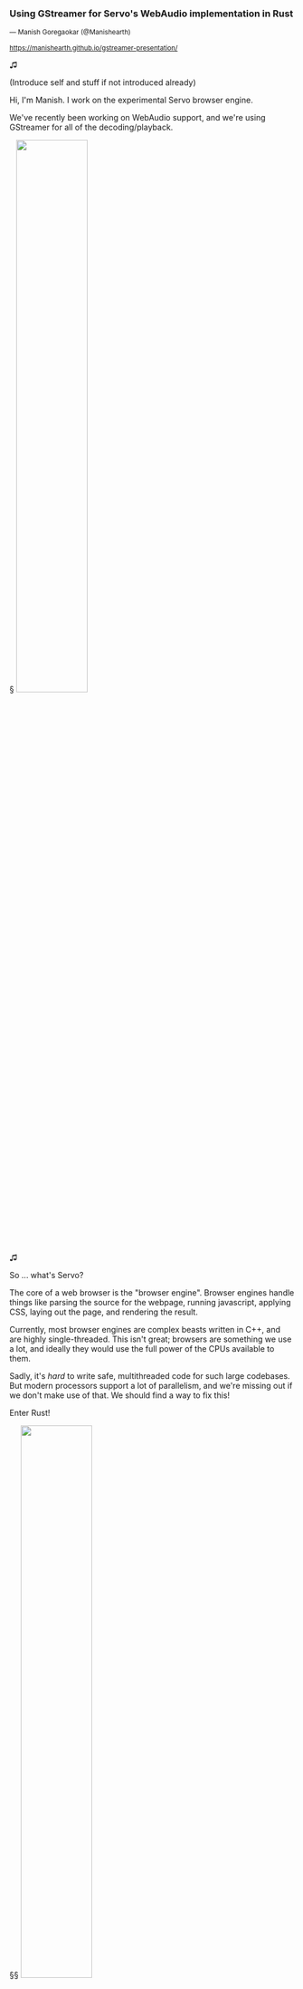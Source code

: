<!--

(3m) Introduce Servo and Rust
(3m) Overview of webaudio API, performance requirements
(3m) servo-media abstraction boundaries:

    (1m) abstraction boundary between servo-media and DOM
    (1m) abstraction boundary between gstreamer and servo-media
    (1m) Process isolation discussion

(6m) Overview of using gstreamer-rs from servo-media

    (1m) Choice of gstreamer-rs, previous attempt with gecko-media
    (2m) file decoding
    (1m) AppSrc vs BaseSrc
    (2m) AppSrc sink design, event loop backpressure mechanism

(4-5m) servo-media design overview

    (1m) Basic primitives: Blocks, Chunks, Ticks
    (1m) Node abstraction
    (1m) Graph abstraction, petgraph
    (1m) AudioParams

(2m) Using servo-media from Rust code
(2m) Status and future plans
-->


### Using GStreamer for Servo's WebAudio implementation in Rust

<small> &mdash; Manish Goregaokar (@Manishearth)</small>


<small>https://manishearth.github.io/gstreamer-presentation/</small>

♫

(Introduce self and stuff if not introduced already)

Hi, I'm Manish. I work on the experimental Servo browser engine.

We've recently been working on WebAudio support, and we're using GStreamer for all of the decoding/playback.

§
<img src="img/servo-transparent.png" width="50%" class="blend"></img>

♫

So ... what's Servo?

The core of a web browser is the "browser engine". Browser engines handle things like parsing the source for the webpage, running javascript, applying CSS, laying out the page, and rendering the result.

Currently, most browser engines are complex beasts written in C++, and are highly single-threaded. This isn't great; browsers are something we use a lot, and ideally they would use the full power of the CPUs available to them.

Sadly, it's _hard_ to write safe, multithreaded code for such large codebases. But modern processors support a lot of parallelism, and we're missing out if we don't make use of that. We should find a way to fix this!


Enter Rust!

§§
<img src="img/rust-logo-blk.svg" width="50%" class=blend></img>


♫

Rust is a relatively new systems programming language incubated at Mozilla. Its goals are speed, safety, and fearless concurrency.

One of its main selling points is that it makes it possible to easily write safe systems code, with or without parallelism. This makes it ideal for improving the state of browser development; and this was indeed one of the reasons Mozilla incubated it in the first place!

§§
<img src="img/servo-transparent.png" width="50%" class="blend"></img>

♫ 

So Servo's an experimental browser engine written primarily in Rust, which uses parallelism wherever it can.

It's a testing ground for new ideas, and a place from where we can eventually upstream code into Firefox. We're also hoping to get it to users as part of Firefox Reality, so we need to support things common in WebVR environments -- like audio!


⏰=1m

§

### Webaudio

 - Audio playback, decoding, processing, and synthesis from Javascript
 - Supported by Firefox, Chrome, Edge, Safari, and many other browsers.
 - Modular routing based model for processing audio
 - Primarily for audio processing (use `audio` for playback)


♫ 

Webaudio is a Web API for playing, decoding, processing, and synthesizing audio from Javascript. These days it's pretty widely supported.

It uses a modular routing model for audio processing.

Typically `<audio>` elements are used for simple audio playback, and you use WebAudio for when you're looking to do some audio processing.

§

### Modular routing

<br><br>
<svg width="800pt"  viewBox="0.00 0.00 474.45 44.00" xmlns="http://www.w3.org/2000/svg" xmlns:xlink="http://www.w3.org/1999/xlink"> <g id="graph0" class="graph" transform="scale(1 1) rotate(0) translate(4 40)"> <title>G</title> <polygon fill="transparent" stroke="transparent" points="-4,4 -4,-40 470.447,-40 470.447,4 -4,4"/> <!-- OscillatorNode --> <g id="node1" class="node"> <title>OscillatorNode</title> <ellipse fill="none" stroke="#000000" cx="70.0298" cy="-18" rx="70.0596" ry="18"/> <text text-anchor="middle" x="70.0298" y="-13.8" font-family="Times,serif" font-size="14.00" fill="#000000">OscillatorNode</text> </g> <!-- GainNode --> <g id="node2" class="node"> <title>GainNode</title> <ellipse fill="none" stroke="#000000" cx="226.7814" cy="-18" rx="50.9444" ry="18"/> <text text-anchor="middle" x="226.7814" y="-13.8" font-family="Times,serif" font-size="14.00" fill="#000000">GainNode</text> </g> <!-- OscillatorNode&#45;&gt;GainNode --> <g id="edge1" class="edge"> <title>OscillatorNode&#45;&gt;GainNode</title> <path fill="none" stroke="#000000" d="M140.153,-18C148.73,-18 157.4402,-18 165.8668,-18"/> <polygon fill="#000000" stroke="#000000" points="165.9766,-21.5001 175.9766,-18 165.9766,-14.5001 165.9766,-21.5001"/> </g> <!-- DestinationNode --> <g id="node3" class="node"> <title>DestinationNode</title> <ellipse fill="none" stroke="#000000" cx="389.975" cy="-18" rx="76.4439" ry="18"/> <text text-anchor="middle" x="389.975" y="-13.8" font-family="Times,serif" font-size="14.00" fill="#000000">DestinationNode</text> </g> <!-- GainNode&#45;&gt;DestinationNode --> <g id="edge2" class="edge"> <title>GainNode&#45;&gt;DestinationNode</title> <path fill="none" stroke="#000000" d="M277.5223,-18C285.6596,-18 294.2771,-18 302.9768,-18"/> <polygon fill="#000000" stroke="#000000" points="303.2035,-21.5001 313.2035,-18 303.2034,-14.5001 303.2035,-21.5001"/> </g> </g> </svg>
<br>
<script type="text/audiosample">
let o = new OscillatorNode(cx);
let g = new GainNode(cx);
g.gain.value = 0.5;
o.connect(g);
g.connect(cx.destination);
o.start();
</script>
<br><br><br>

♫ 

Webaudio's model lets the user create various nodes and connect them up. Blocks of audio are produced by source nodes, processed by various intermediate nodes, and eventually sent to the destination node which renders them.

Here, we have a simple oscillator node (by default a sine wave at 440 Hz), connected up to a gain node with gain 0.5, which yields the processed audio to the destination node, playing it. It sounds like this.

§§

### Modular routing: Mixing

<!--
digraph G {
    rankdir="LR";
    OscillatorNode;
    GainNode;
    OscillatorNode2;
    DestinationNode;
    OscillatorNode:e->GainNode:w;
    GainNode:e->DestinationNode:w;
    OscillatorNode2:e->DestinationNode:w;
}
-->
<br>
<svg width="800pt" viewBox="0.00 0.00 522.72 98.00" xmlns="http://www.w3.org/2000/svg" xmlns:xlink="http://www.w3.org/1999/xlink"> <g id="graph0" class="graph" transform="scale(1 1) rotate(0) translate(4 94)"> <title>G</title> <polygon fill="transparent" stroke="transparent" points="-4,4 -4,-94 518.7201,-94 518.7201,4 -4,4"/> <!-- OscillatorNode --> <g id="node1" class="node"> <title>OscillatorNode</title> <ellipse fill="none" stroke="#000000" cx="70.0298" cy="-72" rx="70.0596" ry="18"/> <text text-anchor="middle" x="70.0298" y="-67.8" font-family="Times,serif" font-size="14.00" fill="#000000">OscillatorNode</text> </g> <!-- GainNode --> <g id="node2" class="node"> <title>GainNode</title> <ellipse fill="none" stroke="#000000" cx="250.9179" cy="-72" rx="50.9444" ry="18"/> <text text-anchor="middle" x="250.9179" y="-67.8" font-family="Times,serif" font-size="14.00" fill="#000000">GainNode</text> </g> <!-- OscillatorNode&#45;&gt;GainNode --> <g id="edge1" class="edge"> <title>OscillatorNode:e&#45;&gt;GainNode:w</title> <path fill="none" stroke="#000000" d="M140.0298,-72C162.9037,-72 171.0347,-72 189.7622,-72"/> <polygon fill="#000000" stroke="#000000" points="189.918,-75.5001 199.9179,-72 189.9179,-68.5001 189.918,-75.5001"/> </g> <!-- DestinationNode --> <g id="node4" class="node"> <title>DestinationNode</title> <ellipse fill="none" stroke="#000000" cx="438.2482" cy="-45" rx="76.4439" ry="18"/> <text text-anchor="middle" x="438.2482" y="-40.8" font-family="Times,serif" font-size="14.00" fill="#000000">DestinationNode</text> </g> <!-- GainNode&#45;&gt;DestinationNode --> <g id="edge2" class="edge"> <title>GainNode:e&#45;&gt;DestinationNode:w</title> <path fill="none" stroke="#000000" d="M301.9179,-72C327.3407,-72 331.7474,-51.5123 351.7519,-46.2303"/> <polygon fill="#000000" stroke="#000000" points="352.2771,-49.6922 361.7762,-45 351.4243,-42.7443 352.2771,-49.6922"/> </g> <!-- OscillatorNode2 --> <g id="node3" class="node"> <title>OscillatorNode2</title> <ellipse fill="none" stroke="#000000" cx="250.9179" cy="-18" rx="74.7168" ry="18"/> <text text-anchor="middle" x="250.9179" y="-13.8" font-family="Times,serif" font-size="14.00" fill="#000000">OscillatorNode2</text> </g> <!-- OscillatorNode2&#45;&gt;DestinationNode --> <g id="edge3" class="edge"> <title>OscillatorNode2:e&#45;&gt;DestinationNode:w</title> <path fill="none" stroke="#000000" d="M325.7762,-18C341.7137,-18 342.411,-35.1453 352.1571,-42.1105"/> <polygon fill="#000000" stroke="#000000" points="351.192,-45.4751 361.7762,-45 353.2059,-38.771 351.192,-45.4751"/> </g> </g> </svg>
<br>
<script type="text/audiosample">
let o = new OscillatorNode(cx);
let o2 = new OscillatorNode(cx);
o2.frequency.value = 100;
let g = new GainNode(cx);
g.gain.value = 0.5;
o.connect(g);
g.connect(cx.destination);
o2.connect(cx.destination);
o.start();
o2.start();
</script>
<br><br><br><br><br>

♫ 

One can connect outputs from multiple nodes to a single input of some node, which causes the audio to be mixed with unity gain to a single block of audio with a number of channels determined by the number of channels in each output as well as various configurable settings of the node receiving the audio.

In this example, we mix two signals of discordant frequencies, one of which has had its volume reduced.

§§

### Modular routing: Parameters

<!--
    digraph G {
    rankdir="LR";
    splines=ortho;
    OscillatorNode[pos="0,0!"];
    GainNode[pos="2,0!"];
    OscillatorNode2[pos="2,1!"];
    DestinationNode[pos="4,0!"];
    OscillatorNode->GainNode->DestinationNode;
    OscillatorNode2:s->GainNode:n[xlabel="gain   "];
}
-->
<br>
<svg width="800pt" viewBox="0.00 0.00 442.00 116.00" xmlns="http://www.w3.org/2000/svg" xmlns:xlink="http://www.w3.org/1999/xlink"> <g id="graph0" class="graph" transform="scale(1 1) rotate(0) translate(4 112)"> <title>G</title> <polygon fill="transparent" stroke="transparent" points="-4,4 -4,-112 438,-112 438,4 -4,4"/> <!-- OscillatorNode --> <g id="node1" class="node"> <title>OscillatorNode</title> <ellipse fill="none" stroke="#000000" cx="70" cy="-18" rx="70.0596" ry="18"/> <text text-anchor="middle" x="70" y="-13.8" font-family="Times,serif" font-size="14.00" fill="#000000">OscillatorNode</text> </g> <!-- GainNode --> <g id="node2" class="node"> <title>GainNode</title> <ellipse fill="none" stroke="#000000" cx="214" cy="-18" rx="50.9444" ry="18"/> <text text-anchor="middle" x="214" y="-13.8" font-family="Times,serif" font-size="14.00" fill="#000000">GainNode</text> </g> <!-- OscillatorNode&#45;&gt;GainNode --> <g id="edge1" class="edge"> <title>OscillatorNode&#45;&gt;GainNode</title> <path fill="none" stroke="#000000" d="M140.3126,-18C140.3126,-18 153.1677,-18 153.1677,-18"/> <polygon fill="#000000" stroke="#000000" points="153.1677,-21.5001 163.1677,-18 153.1676,-14.5001 153.1677,-21.5001"/> </g> <!-- DestinationNode --> <g id="node4" class="node"> <title>DestinationNode</title> <ellipse fill="none" stroke="#000000" cx="358" cy="-18" rx="76.4439" ry="18"/> <text text-anchor="middle" x="358" y="-13.8" font-family="Times,serif" font-size="14.00" fill="#000000">DestinationNode</text> </g> <!-- GainNode&#45;&gt;DestinationNode --> <g id="edge2" class="edge"> <title>GainNode&#45;&gt;DestinationNode</title> <path fill="none" stroke="#000000" d="M264.769,-18C264.769,-18 271.4354,-18 271.4354,-18"/> <polygon fill="#000000" stroke="#000000" points="271.4355,-21.5001 281.4354,-18 271.4354,-14.5001 271.4355,-21.5001"/> </g> <!-- OscillatorNode2 --> <g id="node3" class="node"> <title>OscillatorNode2</title> <ellipse fill="none" stroke="#000000" cx="214" cy="-90" rx="74.7168" ry="18"/> <text text-anchor="middle" x="214" y="-85.8" font-family="Times,serif" font-size="14.00" fill="#000000">OscillatorNode2</text> </g> <!-- OscillatorNode2&#45;&gt;GainNode --> <g id="edge3" class="edge"> <title>OscillatorNode2:s&#45;&gt;GainNode:n</title> <path fill="none" stroke="#000000" d="M214,-72C214,-72 214,-46 214,-46"/> <polygon fill="#000000" stroke="#000000" points="217.5001,-46 214,-36 210.5001,-46 217.5001,-46"/> <text text-anchor="middle" x="197.4821" y="-46.4" font-family="Times,serif" font-size="14.00" fill="#000000">gain &#160;&#160;</text> </g> </g> </svg>
<br>
<script type="text/audiosample">
let o = new OscillatorNode(cx);
let o2 = new OscillatorNode(cx);
o2.frequency.value = 1;
let g = new GainNode(cx);
o.connect(g);
g.connect(cx.destination);
o2.connect(g.gain);
o.start();
o2.start();
</script>
<br><br><br><br><br>

♫ 

Many nodes have "parameters" -- the frequency of an OscillatorNode, the gain value of a GainNode, the 3D position of a PannerNode, the playback rate of an AudioBufferSourceNode are all parameters. One can set a constant value to these, or assign a behavior to them (they can follow a curve, ramp to a value, etc).

Another thing one can do is connect the output of a node to a parameter itself, thus controlling its value. In this example, the gain applied to one signal itself follows a low-frequency sine wave resulting in a tone with a varying volume.


§

### Features of WebAudio

 - Generating periodic waves (sine, square, etc) including custom periodic waves <!-- .element: class="fragment" -->
 - Playing buffers of audio <!-- .element: class="fragment" -->
 - Manipulating gain, delay, channels <!-- .element: class="fragment" -->
 - 3D audio panning <!-- .element: class="fragment" -->
 - Various filters (low-pass, high-pass, band-pass, notch, etc) including custom filters <!-- .element: class="fragment" -->
 - Playing to hardware as well as rendering to a buffer <!-- .element: class="fragment" -->

♫ 


Overall, WebAudio has a pretty wide feature set.

It supports ¶

Generating periodic waves of various kinds, including custom periodic waves supplied via their fourier transform.

It also supports playing buffers of raw audio.


One can manipluate the gain of some audio, apply a delay to it, or even manipulate its its channels.

There's support for applying various filters to a stream of audio, e.g. low-pass, high-pass, band-pass, notch, etc, including custom IIR filters.

The processed output can be played realtime to hardware, but it can also be rendered to a buffer for later playback.


§

### Performance characteristics

 - Renders audio realtime at 44100Hz
 - Handles audio in "blocks" of 128 sample-frames
 - Should have very low latency
 - Should render continuously

♫ 

Webaudio typically is supposed to render realtime audio at 44,100Hz. It's possible to render audio "offline" to a buffer at different sample rates. Audio is processed in blocks of 128 sample-frames (a sample frame is effectively one thirty two bit floating point value, nominally between -1 and 1, per channel). The latency here needs to be very low -- JavaScript should be able to manipulate the audio state without there being much of a delay in seeing the effects. This is especially important for e.g. 3D panning audio.

It should also render continuously, when not rendering "offline"; there shouldn't be gaps between each block being rendered.

⏰=6m


§

### Picking a media backend



♫ 

For servo, we need a media backend to handle most of the media things. While audio processing is something we can do, we want to have more established libraries for decoding and playback of media and audio, as well as handling WebRTC.

§§

### Picking a media backend: gecko-media



<img src="img/gecko-media.png" width="50%" class="blend"></img>

♫ 

Our first attempt was the gecko-media crate.

Gecko, the browser engine behind Firefox, has its own custom media backend.

It's an attractive starting point for us -- Gecko's media backend will be feature-complete, web-compatible, and have all the performance characteristics a web browser needs for media. We extracted all the media code and got to work writing a Rust library -- a "crate" -- around it .

However, web browsers components are typically very tightly intertwined with other parts of the web browser, and Gecko's media stack is no exception. We discovered that properly extracting the media code such that it can operate independently of Gecko was a very large task, so we started looking for other options.

§§

### Picking a media backend: gstreamer-rs


<img src="img/gst-rs.png" width="50%" class="blend"></img>


♫ 

Fortunately, gstreamer exists! It's designed as a general-purpose multimedia framework, so it should satisfy our requirements! Furthermore, Sebastian Dröge has published an excellent set of Rust bindings for gstreamer and many of its plugins. These present a relatively Rust-y API for all of the features of gstreamer.

gstreamer-rs isn't feature complete, but it's actively getting there.

We tried using it as our backend and it was a very pleasant experience.

T=9m

§

### GStreamer in servo-media: Audio sink

<!--
digraph g {
    rankdir="LR";
    subgraph cluster_food {
       label="appsrc";
       OscillatorNode->GainNode->DestinationNode;
    }
    DestinationNode->audioresample->audioconvert->autoappsink;
}
-->

<br>

<svg width="1300pt" viewBox="0.00 0.00 971.45 101.00" xmlns="http://www.w3.org/2000/svg" xmlns:xlink="http://www.w3.org/1999/xlink"> <g id="graph0" class="graph" transform="scale(1 1) rotate(0) translate(4 97)"> <title>g</title> <polygon fill="transparent" stroke="transparent" points="-4,4 -4,-97 967.4479,-97 967.4479,4 -4,4"/> <g id="clust1" class="cluster"> <title>cluster_food</title> <polygon fill="none" stroke="#000000" points="8,-8 8,-85 490.447,-85 490.447,-8 8,-8"/> <text text-anchor="middle" x="249.2235" y="-68.4" font-family="Times,serif" font-size="14.00" fill="#000000">appsrc</text> </g> <!-- OscillatorNode --> <g id="node1" class="node"> <title>OscillatorNode</title> <ellipse fill="none" stroke="#000000" cx="86.0298" cy="-34" rx="70.0596" ry="18"/> <text text-anchor="middle" x="86.0298" y="-29.8" font-family="Times,serif" font-size="14.00" fill="#000000">OscillatorNode</text> </g> <!-- GainNode --> <g id="node2" class="node"> <title>GainNode</title> <ellipse fill="none" stroke="#000000" cx="242.7814" cy="-34" rx="50.9444" ry="18"/> <text text-anchor="middle" x="242.7814" y="-29.8" font-family="Times,serif" font-size="14.00" fill="#000000">GainNode</text> </g> <!-- OscillatorNode&#45;&gt;GainNode --> <g id="edge1" class="edge"> <title>OscillatorNode&#45;&gt;GainNode</title> <path fill="none" stroke="#000000" d="M156.153,-34C164.73,-34 173.4402,-34 181.8668,-34"/> <polygon fill="#000000" stroke="#000000" points="181.9766,-37.5001 191.9766,-34 181.9766,-30.5001 181.9766,-37.5001"/> </g> <!-- DestinationNode --> <g id="node3" class="node"> <title>DestinationNode</title> <ellipse fill="none" stroke="#000000" cx="405.975" cy="-34" rx="76.4439" ry="18"/> <text text-anchor="middle" x="405.975" y="-29.8" font-family="Times,serif" font-size="14.00" fill="#000000">DestinationNode</text> </g> <!-- GainNode&#45;&gt;DestinationNode --> <g id="edge2" class="edge"> <title>GainNode&#45;&gt;DestinationNode</title> <path fill="none" stroke="#000000" d="M293.5223,-34C301.6596,-34 310.2771,-34 318.9768,-34"/> <polygon fill="#000000" stroke="#000000" points="319.2035,-37.5001 329.2035,-34 319.2034,-30.5001 319.2035,-37.5001"/> </g> <!-- audioresample --> <g id="node4" class="node"> <title>audioresample</title> <ellipse fill="none" stroke="#000000" cx="585.7941" cy="-34" rx="67.1946" ry="18"/> <text text-anchor="middle" x="585.7941" y="-29.8" font-family="Times,serif" font-size="14.00" fill="#000000">audioresample</text> </g> <!-- DestinationNode&#45;&gt;audioresample --> <g id="edge3" class="edge"> <title>DestinationNode&#45;&gt;audioresample</title> <path fill="none" stroke="#000000" d="M482.4953,-34C491.0835,-34 499.8384,-34 508.437,-34"/> <polygon fill="#000000" stroke="#000000" points="508.44,-37.5001 518.44,-34 508.44,-30.5001 508.44,-37.5001"/> </g> <!-- audioconvert --> <g id="node5" class="node"> <title>audioconvert</title> <ellipse fill="none" stroke="#000000" cx="750.5909" cy="-34" rx="61.3993" ry="18"/> <text text-anchor="middle" x="750.5909" y="-29.8" font-family="Times,serif" font-size="14.00" fill="#000000">audioconvert</text> </g> <!-- audioresample&#45;&gt;audioconvert --> <g id="edge4" class="edge"> <title>audioresample&#45;&gt;audioconvert</title> <path fill="none" stroke="#000000" d="M653.2988,-34C661.7036,-34 670.3222,-34 678.7891,-34"/> <polygon fill="#000000" stroke="#000000" points="679.017,-37.5001 689.017,-34 679.017,-30.5001 679.017,-37.5001"/> </g> <!-- autoappsink --> <g id="node6" class="node"> <title>autoappsink</title> <ellipse fill="none" stroke="#000000" cx="905.7442" cy="-34" rx="57.9081" ry="18"/> <text text-anchor="middle" x="905.7442" y="-29.8" font-family="Times,serif" font-size="14.00" fill="#000000">autoappsink</text> </g> <!-- audioconvert&#45;&gt;autoappsink --> <g id="edge5" class="edge"> <title>audioconvert&#45;&gt;autoappsink</title> <path fill="none" stroke="#000000" d="M812.3574,-34C820.7083,-34 829.3145,-34 837.7664,-34"/> <polygon fill="#000000" stroke="#000000" points="837.9717,-37.5001 847.9717,-34 837.9716,-30.5001 837.9717,-37.5001"/> </g> </g> </svg>

<br><br><br>

♫ 


For WebAudio, we take the aforementioned audio processing pipeline, and put it "inside" a gstreamer appsrc. The appsrc requests blocks of audio from servo-media, and servo-media runs the audio processing graph a block at a time, pushing these blocks into the appsink.




§§



### GStreamer in servo-media: AppSrc

 - rendering via `gst_app_src_push_buffer()` (`AppSrc::push_buffer()`)
 - avoid blocking via `gst_app_src_get_current_level_bytes()`  (`AppSrc::get_current_level_bytes()`)

♫ 

The AppSrc is the core part of the audio sink, we use `push_buffer()` to provide audio to it.

We set `max_bytes` of the AppSrc to `1`, this way we can asynchronously push up to one block to the AppSrc's queue. We only push more when the queue has space. This is functionally equivalent to using a blocking AppSrc, however we wish to push data from the same thread that does the processing and handling of incoming messages, so the AppSrc is non-blocking and we manually check for a full queue. We also set up the AppSrc's `need_data` callback to re-request processing if it empties.

The `max_bytes` could potentially be increased to trade off some latency in the processing thread for eager processing, if this turns out to be an issue.


§§



### GStreamer in servo-media: AudioSink pipeline

```rust
let appsrc = gst::ElementFactory::make("appsrc", None)?;
let appsrc = appsrc.downcast::<AppSrc>().unwrap();

// ...
let need_data = move |_, _| { /* ... */ }
appsrc.set_callbacks(AppSrcCallbacks::new().need_data(need_data).build())
// ...

let resample = gst::ElementFactory::make("audioresample", None)?;
let convert = gst::ElementFactory::make("audioconvert", None)?;
let sink = gst::ElementFactory::make("autoaudiosink", None)?;
self.pipeline
    .add_many(&[&appsrc, &resample, &convert, &sink])?;
gst::Element::link_many(&[&appsrc, &resample, &convert, &sink])?;
```

♫ 

Here's a reduced example of how we set up the sink pipeline with gstreamer-rs. It's pretty easy to do from Rust -- we create the elements, add callbacks to the appsrc, and link them together.

§§

### GStreamer in servo-media: AppSrc pushing

```rust
// ...
let mut buffer = gst::Buffer::with_size(buf_size).unwrap();
{
    let buffer = buffer.get_mut().unwrap();
    let mut sample_offset = self.sample_offset.get();

    // ...

    buffer.set_pts(pts);
    buffer.set_duration(next_pts - pts);

    // sometimes nothing reaches the output
    if chunk.len() == 0 {
        chunk.blocks.push(Default::default());
        chunk.blocks[0].repeat(channels as u8);
    }

    debug_assert!(chunk.len() == 1);
    let mut data = chunk.blocks[0].interleave();
    let data = data.as_mut_byte_slice().expect("casting failed");

    buffer.copy_from_slice(0, data).expect("copying failed");

    sample_offset += n_samples;
    self.sample_offset.set(sample_offset);
}

self.appsrc
    .push_buffer(buffer)
    .into_result()
```


♫

This is how we push to the buffer: We create a GstBuffer of the appropriate size, and copy over interleaved data into it. We're hoping to see planar audio support in Gstreamer soon, so that this step is unnecessary.

§§


### GStreamer in servo-media: BaseSrc

 - Pull-based model
 - Pleasant, trait-based API
 - Needs much more code ☹️

♫ 

Before we used an AppSrc for audio playback, we tried a BaseSrc. It had a pull-based model so we didn't need to handle the scheduling ourselves, however it ultimately ended up being a lot more code. Sebastian mentioned that AppSrc is much better suited for our use case since we just need the ability to push buffers to the gstreamer pipeline; so we switched. The gstreamer-rs BaseSrc API, however, is quite nicely done using Rust traits.

§§

### GStreamer in servo-media: Audio decoding

<br>

<svg width="948pt" height="44pt" viewBox="0.00 0.00 948.03 44.00" xmlns="http://www.w3.org/2000/svg" xmlns:xlink="http://www.w3.org/1999/xlink"> <g id="graph0" class="graph" transform="scale(1 1) rotate(0) translate(4 40)"> <title>g</title> <polygon fill="transparent" stroke="transparent" points="-4,4 -4,-40 944.0314,-40 944.0314,4 -4,4"/> <!-- appsrc --> <g id="node1" class="node"> <title>appsrc</title> <ellipse fill="none" stroke="#000000" cx="36.2373" cy="-18" rx="36.4761" ry="18"/> <text text-anchor="middle" x="36.2373" y="-13.8" font-family="Times,serif" font-size="14.00" fill="#000000">appsrc</text> </g> <!-- decodebin --> <g id="node2" class="node"> <title>decodebin</title> <ellipse fill="none" stroke="#000000" cx="159.1972" cy="-18" rx="50.9464" ry="18"/> <text text-anchor="middle" x="159.1972" y="-13.8" font-family="Times,serif" font-size="14.00" fill="#000000">decodebin</text> </g> <!-- appsrc&#45;&gt;decodebin --> <g id="edge1" class="edge"> <title>appsrc&#45;&gt;decodebin</title> <path fill="none" stroke="#000000" d="M72.7964,-18C80.8357,-18 89.5593,-18 98.2681,-18"/> <polygon fill="#000000" stroke="#000000" points="98.4429,-21.5001 108.4429,-18 98.4429,-14.5001 98.4429,-21.5001"/> </g> <!-- audioconvert --> <g id="node3" class="node"> <title>audioconvert</title> <ellipse fill="none" stroke="#000000" cx="307.3695" cy="-18" rx="61.3993" ry="18"/> <text text-anchor="middle" x="307.3695" y="-13.8" font-family="Times,serif" font-size="14.00" fill="#000000">audioconvert</text> </g> <!-- decodebin&#45;&gt;audioconvert --> <g id="edge2" class="edge"> <title>decodebin&#45;&gt;audioconvert</title> <path fill="none" stroke="#000000" d="M210.1897,-18C218.4328,-18 227.0997,-18 235.7225,-18"/> <polygon fill="#000000" stroke="#000000" points="235.7967,-21.5001 245.7966,-18 235.7966,-14.5001 235.7967,-21.5001"/> </g> <!-- audioresample --> <g id="node4" class="node"> <title>audioresample</title> <ellipse fill="none" stroke="#000000" cx="472.1663" cy="-18" rx="67.1946" ry="18"/> <text text-anchor="middle" x="472.1663" y="-13.8" font-family="Times,serif" font-size="14.00" fill="#000000">audioresample</text> </g> <!-- audioconvert&#45;&gt;audioresample --> <g id="edge3" class="edge"> <title>audioconvert&#45;&gt;audioresample</title> <path fill="none" stroke="#000000" d="M369.2026,-18C377.4489,-18 385.9887,-18 394.4621,-18"/> <polygon fill="#000000" stroke="#000000" points="394.7406,-21.5001 404.7406,-18 394.7406,-14.5001 394.7406,-21.5001"/> </g> <!-- capsfilter --> <g id="node5" class="node"> <title>capsfilter</title> <ellipse fill="none" stroke="#000000" cx="622.4747" cy="-18" rx="46.9226" ry="18"/> <text text-anchor="middle" x="622.4747" y="-13.8" font-family="Times,serif" font-size="14.00" fill="#000000">capsfilter</text> </g> <!-- audioresample&#45;&gt;capsfilter --> <g id="edge4" class="edge"> <title>audioresample&#45;&gt;capsfilter</title> <path fill="none" stroke="#000000" d="M539.8454,-18C548.2829,-18 556.8472,-18 565.1074,-18"/> <polygon fill="#000000" stroke="#000000" points="565.3753,-21.5001 575.3752,-18 565.3752,-14.5001 565.3753,-21.5001"/> </g> <!-- deinterleave --> <g id="node6" class="node"> <title>deinterleave</title> <ellipse fill="none" stroke="#000000" cx="763.6573" cy="-18" rx="58.4435" ry="18"/> <text text-anchor="middle" x="763.6573" y="-13.8" font-family="Times,serif" font-size="14.00" fill="#000000">deinterleave</text> </g> <!-- capsfilter&#45;&gt;deinterleave --> <g id="edge5" class="edge"> <title>capsfilter&#45;&gt;deinterleave</title> <path fill="none" stroke="#000000" d="M669.4865,-18C677.7311,-18 686.4605,-18 695.1478,-18"/> <polygon fill="#000000" stroke="#000000" points="695.2952,-21.5001 705.2951,-18 695.2951,-14.5001 695.2952,-21.5001"/> </g> <!-- appsink --> <g id="node7" class="node"> <title>appsink</title> <ellipse fill="none" stroke="#000000" cx="898.955" cy="-18" rx="41.1529" ry="18"/> <text text-anchor="middle" x="898.955" y="-13.8" font-family="Times,serif" font-size="14.00" fill="#000000">appsink</text> </g> <!-- deinterleave&#45;&gt;appsink --> <g id="edge6" class="edge"> <title>deinterleave&#45;&gt;appsink</title> <path fill="none" stroke="#000000" d="M822.2139,-18C830.6501,-18 839.2785,-18 847.5612,-18"/> <polygon fill="#000000" stroke="#000000" points="847.8274,-21.5001 857.8274,-18 847.8274,-14.5001 847.8274,-21.5001"/> </g> </g> </svg>

<br><br><br>

♫ 

WebAudio supports decoding audio data. We handle this by pushing formatted audio to an `appsrc` element, which goes through a decoding pipeline, ultimately hitting an `appsink` whose callbacks we hook into to extract the decoded audio.

We currently support decoding from existing buffers, but we plan to support the gradual decoding of audio being loaded over the network, as this is required to support `MediaElementAudioSourceNode`, a source node which allows WebAudio to pull audio from HTML media elements. This will likely be done via a separate mechanism, relying on the existing support for audio playback.


§§

### GStreamer in servo-media: Video/audio playback

 - for `<audio>` and `<video>`
 - Uses gstreamer-player crate
 - Has callbacks for new frames


♫ 

So far, I've only talked about WebAudio. But we also wish to support `<audio>` and `<video>` elements, and want to use GStreamer for their implementation as well.

We use the gstreamer-player crate for media playback. We hook into sink callbacks on new sample-frames, convert them into an intermediate frame format, and pass them on to the application.




⏰=13 + 2?


§

### Servo-media design


♫ 


Servo-media has been designed to be reasonably modular, and usable outside of a browser. Furthermore, we've abstracted away the backend so that users can choose to use their own backends.

The design is heavily inspired by Gecko's Webaudio handling.

§§

### Servo-media design: Blocks

```rust
/// We render audio in blocks of size FRAMES_PER_BLOCK
///
/// A single block may contain multiple channels
#[derive(Clone, Serialize, Deserialize)]
pub struct Block {
    /// The number of channels in this block
    channels: u8,
    /// This is an optimization which means that the buffer is representing multiple channels with the
    /// same content at once. Happens when audio is upmixed or when a source like
    /// an oscillator node has multiple channel outputs
    repeat: bool,
    /// If this vector is empty, it is a shorthand for "silence"
    /// It is possible to obtain an explicitly silent buffer via .explicit_silence()
    ///
    /// This must be of length channels * FRAMES_PER_BLOCK, unless `repeat` is true,
    /// in which case it will be of length FRAMES_PER_BLOCK
    buffer: Vec<f32>,
}
```



♫ 

The basic building block of servo-media is the "Block". This is a single render quantum of audio, that is, 128 sample-frames of multichannel audio. We have some optimizations here -- silent blocks take up no memory, and blocks with the same content in each channel don't need to repeat the content. Outside code doesn't usually need to see this optimization and can request per-channel views of the data regardless of representation.


§§

### Servo-media design: Ticks

```rust
/// A tick, i.e. the time taken for a single frame
#[derive(Copy, Clone, Eq, PartialEq, Ord, PartialOrd, Debug)]
pub struct Tick(pub u64);
```


♫ 

"Tick"s are used to denote the time taken for a single sample-frame. We use a newtype to avoid confusions with other integer types, as well as confusions between measures of times in seconds. While the WebAudio APIs all deal with things in terms of seconds, we convert this to Ticks as quickly as possible.


§§

### Servo-media design: Chunks


```rust
/// A collection of blocks received as input by a node
/// or outputted by a node.
///
/// This will usually be a single block.
///
/// Some nodes have multiple inputs or outputs, which is
/// where this becomes useful. Source nodes have an input
/// of an empty chunk.
pub struct Chunk {
    pub blocks: SmallVec<[Block; 1]>,
}


impl AudioNodeEngine for FooNode {
    fn process(&mut self, mut inputs: Chunk, info: &BlockInfo) -> Chunk {
        // process inputs, yield outputs
    }
    // ...
}

```



♫ 

Individual nodes can have multiple inputs or outputs. So as not to complicate the API, nodes implement a `process()` method that processes data as `Chunk`s. The input `Chunk` will have the number of blocks equal to the number of inputs  -- this is usually 1, zero for source nodes, but can be more for some special nodes. The output `Chunk` must have a number of blocks equal to the number of outputs (this is usually 1).



§§

### Servo-media design: Nodes


```rust
/// This trait represents the common features of all audio nodes.
pub(crate) trait AudioNodeEngine: Send + AudioNodeCommon {
    fn process(&mut self, inputs: Chunk, info: &BlockInfo) -> Chunk;

    /// Messages specific to this node
    fn message_specific(&mut self, _: AudioNodeMessage, _sample_rate: f32) {}

    fn input_count(&self) -> u32 { 1 }
    fn output_count(&self) -> u32 { 1 }


    fn get_param(&mut self, _: ParamType) -> &mut Param {
        panic!("No params on node {:?}", self.node_type())
    }

    // etc
}
```


♫ 

Implementing the actual nodes requires an implementation of the `AudioNodeEngine` trait. A trait is like an interface from Java, and requires certain methods to be provided (but can also specify default methods).

Here, one must implement the processing method, and if necessary one can override the input/output count, link in AudioParams, and add support for messages this node knows how to handle.

Since all the audio processing is done on a separate thread from the DOM, interacting with the nodes is all done via messages -- nodes can be created, connected, and modified via various messages that can be sent to the thread.

§§

### Servo-media design: The graph

```rust
pub struct AudioGraph {
    graph: StableGraph<Node, Edge>,
    dest_id: NodeId,
    listener_id: NodeId,
}

pub(crate) struct Node {
    node: RefCell<Box<AudioNodeEngine>>,
}

/// An edge in the graph
///
/// This connects one or more pair of ports between two
/// nodes, each connection represented by a `Connection`.
/// WebAudio allows for multiple connections to/from the same port
/// however it does not allow for duplicate connections between pairs
/// of ports
pub(crate) struct Edge {
    connections: SmallVec<[Connection; 1]>,
}

/// A single connection between ports
struct Connection {
    /// The index of the port on the input node
    /// This is actually the /output/ of this edge
    input_idx: PortIndex<InputPort>,
    /// The index of the port on the output node
    /// This is actually the /input/ of this edge
    output_idx: PortIndex<OutputPort>,
    /// When the from node finishes processing, it will push
    /// its data into this cache for the input node to read
    cache: RefCell<Option<Block>>,
}

```

♫ 

Rust isn't very good with graph-based datastructures, however the excellent `petgraph` library is able to handle this quite well. Each node contains a node engine, and has an id which outside code can use to refer to the node. Edges between nodes list the "ports" they connect -- nodes can have multiple inputs and outputs so it's important that we identify which ones they are. The API uses zero-sized marker types, which have no runtime cost, for differentiating input and output ports to help avoid mistakes.

Our graph abstraction deals with walking the graph for processing, and provides nicer internal APIs for connecting/disconnecting nodes.



§§

### Servo-media design: Backend abstraction


```rust
pub trait AudioSink {
    type Error: Debug;
    fn init(
        &self,
        sample_rate: f32,
        render_thread_channel: Sender<AudioRenderThreadMsg>,
    ) -> Result<(), Self::Error>;
    fn has_enough_data(&self) -> bool;
    fn push_data(&self, chunk: Chunk) -> Result<(), Self::Error>;

    fn play(&self) -> Result<(), Self::Error>;
    fn stop(&self) -> Result<(), Self::Error>;
    // ...
}

pub trait AudioDecoder {
    type Error: Debug;
    fn decode(
        &self,
        data: Vec<u8>,
        callbacks: AudioDecoderCallbacks<Self::Error>,
        options: Option<AudioDecoderOptions>,
    );
}


```

♫ 

We've deliberately abstracted away the media backend so that other users can try using other backends. For example, if Firefox wishes to use our webaudio code, they can do so whilst continuing to use the bulk of their media stack.

The backend is abstracted into two traits (there's a third trait for media playback). The `AudioSink` trait deals with playing audio: we call `push_data` to provide audio to be played, and `has_enough_data` controls the backpressure, halting further processing till necessary.

The `AudioDecoder` trait lets servo-media queue up a buffer of formatted audio to be decoded. The decoding process works through a set of callbacks that gradually receive the raw audio buffer.

T=19

§

### Using servo-media

```rust
// context creation
let context = servo_media.create_audio_context(Default::default());

// create and configure nodes
let osc = context.create_node(
    AudioNodeInit::OscillatorNode(Default::default()),
    Default::default(),
);
let mut options = GainNodeOptions::default();
options.gain = 0.5;
let gain = context.create_node(AudioNodeInit::GainNode(options), Default::default());

// connect nodes
let dest = context.dest_node();
context.connect_ports(osc.output(0), gain.input(0));
context.connect_ports(gain.output(0), dest.input(0));

// start playing
context.message_node(
    osc,
    AudioNodeMessage::AudioScheduledSourceNode(AudioScheduledSourceNodeMessage::Start(0.)),
);
```

♫ 

servo-media has a Rust API that's deliberately close to the WebAudio API, but internally message-based. It's used by instantiating an audio context, which internally sets up the processing thread, as well as any backend state. Then, one can request the creation of nodes, and connect them up. There are various messages you can send nodes -- like asking them to start, or modifying their parameters.

This library is designed to be drop-in in Servo; Servo has to do a very small amount of work to use features from this library since most of it is abstracted away. It's also designed to be useful for other users -- if people want to process audio using a WebAudio-like API in Rust, this crate can do it!

§

### Status

 - Support for most of the nodes (Oscillator, Gain, BufferSource, Analyser, ChannelMerger, ChannelSplitter, BiquadFilter, Panner) <!-- .element: class="fragment" -->
 - Support for most AudioParams <!-- .element: class="fragment" -->
 - Support for AudioListeners <!-- .element: class="fragment" -->
 - Integration in Servo of all supported features <!-- .element: class="fragment" -->
 - Lots of test failures ☹️ <!-- .element: class="fragment" -->


♫ 

(~read slides)

Currently, we have support for  ¶

most of the nodes, including simple oscillators, manipulating gain, playing from buffers, analyzing via FFTs, manipulating channels, applying filters, and 3D panning. 

¶ We support most of the parameters on these nodes.

¶ We have support for audio listeners, which lets users specify the position and dynamics of the listener's head, which can then be used to 3D pan audio passed through PannerNode.

¶ Everything servo-media supports is integrated in Servo proper.

¶ We still have a lot of test failures. Many of these are due to unsupported features, but others are due to implementation bugs that we're still working on fixing.


§

### Future plans

 - Support all nodes except AudioWorklet <!-- .element: class="fragment" -->
 - Support all AudioParams <!-- .element: class="fragment" -->
 - Full graph processing algorithm <!-- .element: class="fragment" -->
 - Performance work <!-- .element: class="fragment" -->
 - Support for WebRTC
 - Pass all conformance tests <!-- .element: class="fragment" -->

♫ 

We hope to  ¶ support all nodes in the spec except perhaps AudioWorklet. AudioWorklet allows users to define custom processing engines in JavaScript, and is a relatively new API. We'll likely add _some_ way for Servo to hook in and implement this on its own, however we don't plan on including a Javascript engine in servo-media itself.

¶ We also hope to support all of the AudioParams.

¶ The graph processing algorithm we currently implement is simplistic (and somewhat inefficient). Proper support for WebAudio allows for certain kinds of cycles in the node graph. We hope to add support for this soon.

¶ We've so far been focused on getting all the features in place, but haven't done much investigation of the performance, aside from simple tests. There's a lot of low hanging fruit for optimization as well.

¶ This talk is mostly focused on WebAudio, but we're hoping to support WebRTC in Servo as well using GStreamer.

¶ We should eventually pass all the conformance tests present in Web Platform Tests.


§

### You can help!

 - http://github.com/servo/media
 - https://github.com/servo/servo/blob/master/docs/HACKING_QUICKSTART.md


♫ 

We'd love for some help! Servo's relatively easy to get started with -- we have mentored issues and are always happy to help! We haven't yet opened mentored issues on servo-media just yet, but if you're looking for something to work on just ping me and I can help.


§


### Acknowledgements

Thank you:

 - Fernando Jiménez Moreno for co-authoring servo-media
 - Víctor Manuel Jáquez Leal for player support
 - Sebastian Dröge for writing gstreamer-rs
 - Sebastian Dröge and Philippe Normand for answering all our questions
 - Josh Matthews and Fernando Jiménez Moreno for reviewing this talk 

♫ 


§
### Thank you!

 - Short words: https://twitter.com/Manishearth
 - Long words: https://manishearth.github.io

T=21
